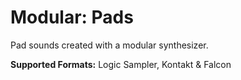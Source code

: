 # Modular: Pads
 
Pad sounds created with a modular synthesizer.

**Supported Formats:** Logic Sampler, Kontakt & Falcon
